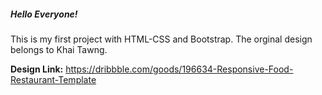 ##### Hello Everyone!

This is my first project with HTML-CSS and Bootstrap. 
The orginal design belongs to Khai Tawng.



**Design Link:** https://dribbble.com/goods/196634-Responsive-Food-Restaurant-Template